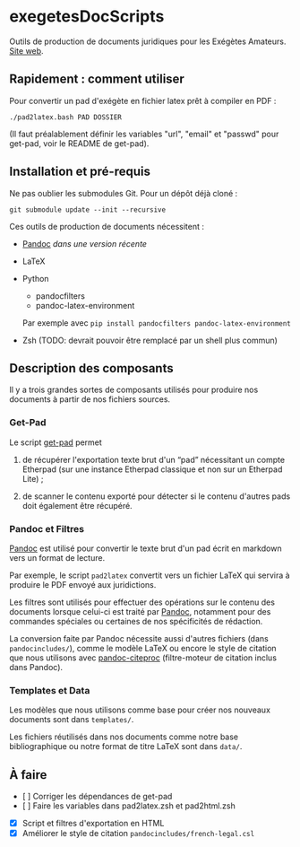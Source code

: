 
exegetesDocScripts
==================

Outils de production de documents juridiques pour les Exégètes
Amateurs. [Site web](https://exegetes.eu.org/outils/).

## Rapidement : comment utiliser

Pour convertir un pad d'exégète en fichier latex prêt à compiler en
PDF :

    ./pad2latex.bash PAD DOSSIER

(Il faut préalablement définir les variables "url", "email" et
"passwd" pour get-pad, voir le README de get-pad).

## Installation et pré-requis

Ne pas oublier les submodules Git. Pour un dépôt déjà cloné :

    git submodule update --init --recursive

Ces outils de production de documents nécessitent :

* [Pandoc] *dans une version récente*
* LaTeX
* Python
    * pandocfilters
    * pandoc-latex-environment

    Par exemple avec `pip install pandocfilters pandoc-latex-environment`

* Zsh (TODO: devrait pouvoir être remplacé par un shell plus commun)

## Description des composants

Il y a trois grandes sortes de composants utilisés pour produire nos
documents à partir de nos fichiers sources.

### Get-Pad

Le script [get-pad] permet

 1. de récupérer l'exportation texte brut d'un “pad” nécessitant un
    compte Etherpad (sur une instance Etherpad classique et non sur un
    Etherpad Lite) ;

 2. de scanner le contenu exporté pour détecter si le contenu d'autres
    pads doit également être récupéré.
 
### Pandoc et Filtres

[Pandoc] est utilisé pour convertir le texte brut d'un pad écrit en
markdown vers un format de lecture.

Par exemple, le script `pad2latex` convertit vers un fichier LaTeX qui
servira à produire le PDF envoyé aux juridictions.

Les filtres sont utilisés pour effectuer des opérations sur le contenu
des documents lorsque celui-ci est traité par [Pandoc], notamment pour
des commandes spéciales ou certaines de nos spécificités de rédaction.

La conversion faite par Pandoc nécessite aussi d'autres fichiers (dans
`pandocincludes/`), comme le modèle LaTeX ou encore le style de
citation que nous utilisons avec [pandoc-citeproc] (filtre-moteur de
citation inclus dans Pandoc).

### Templates et Data

Les modèles que nous utilisons comme base pour créer nos nouveaux
documents sont dans `templates/`.

Les fichiers réutilisés dans nos documents comme notre base
bibliographique ou notre format de titre LaTeX sont dans `data/`.

[pandoc]: http://pandoc.org/
[pandoc-citeproc]: https://github.com/jgm/pandoc-citeproc
[get-pad]: https://github.com/hugoroy/get-pad/

## À faire

- [ ] Corriger les dépendances de get-pad
- [ ] Faire les variables dans pad2latex.zsh et pad2html.zsh
- [x] Script et filtres d'exportation en HTML
- [x] Améliorer le style de citation `pandocincludes/french-legal.csl`
